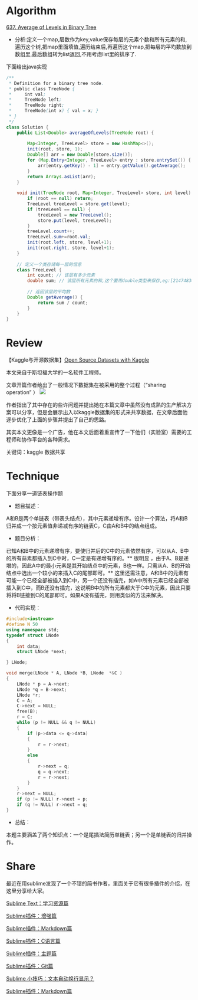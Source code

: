 
# Algorithm

[637. Average of Levels in Binary Tree](https://leetcode.com/problems/average-of-levels-in-binary-tree/description/)

- 分析:定义一个map,层数作为key,value保存每层的元素个数和所有元素的和,遍历这个树,把map里面填值,遍历结束后,再遍历这个map,把每层的平均数放到数组里,最后数组转为list返回,不用考虑list里的排序了.

下面给出java实现

```java
/**
 * Definition for a binary tree node.
 * public class TreeNode {
 *     int val;
 *     TreeNode left;
 *     TreeNode right;
 *     TreeNode(int x) { val = x; }
 * }
 */
class Solution {
    public List<Double> averageOfLevels(TreeNode root) {
        
        Map<Integer, TreeLevel> store = new HashMap<>();
        init(root, store, 1);
        Double[] arr = new Double[store.size()];
        for (Map.Entry<Integer, TreeLevel> entry : store.entrySet()) {
            arr[entry.getKey() - 1] = entry.getValue().getAverage();
        }
        return Arrays.asList(arr);
    }
    
    void init(TreeNode root, Map<Integer, TreeLevel> store, int level) {
        if (root == null) return;
        TreeLevel treeLevel = store.get(level);
        if (treeLevel == null) {
            treeLevel = new TreeLevel();
            store.put(level, treeLevel);
        }
        treeLevel.count++;
        treeLevel.sum+=root.val;
        init(root.left, store, level+1);
        init(root.right, store, level+1);
    }
    
    // 定义一个类存储每一层的信息
    class TreeLevel {
        int count; // 该层有多少元素
        double sum; // 该层所有元素的和,这个要用double类型来保存,eg:[2147483647,2147483647,2147483647]
        
        // 返回该层的平均数
        Double getAverage() {
            return sum / count;
        }
    }
}

```





# Review
【Kaggle与开源数据集】[Open Source Datasets with Kaggle
](http://blog.kaggle.com/2018/06/21/open-source-datasets-with-kaggle/)

本文来自于斯坦福大学的一名软件工程师。


文章开篇作者给出了一般情况下数据集在被采用的整个过程（“sharing operation” ）
![](http://s5047.pcdn.co/wp-content/uploads/2018/06/IMAGE-A-1184x126.png)

作者指出了其中存在的些许问题并提出她在本篇文章中虽然没有成熟的生产解决方案可以分享，但是会展示出入以kaggle数据集的形式来共享数据，在文章后面他逐步优化了上面的步骤并提出了自己的思路。

其实本文更像是一个广告，他在本文后面着重宣传了一下他们（实验室）需要的工程师和协作平台的各种需求。


关键词：kaggle  数据共享


# Technique

下面分享一道链表操作题

- 题目描述：

A和B是两个单链表（带表头结点），其中元素递增有序。设计一个算法，将A和B归并成一个按元素值非递减有序的链表C，C由A和B中的结点组成。

- 题目分析：

已知A和B中的元素递增有序，要使归并后的C中的元素依然有序，可以从A、B中的所有蒜素都插入到C中时，C一定是有递增有序的。** 很明显 ，由于A、B是递增的，因此A中的最小元素是其开始结点中的元素，B也一样。只需从A、B的开始结点中选出一个较小的来插入C的尾部即可。** 这里还需注意，A和B中的元素有可能一个已经全部被插入到C中，另一个还没有插完，如A中所有元素已经全部被插入到C中，而B还没有插完，这说明B中的所有元素都大于C中的元素，因此只要将将B链接到C的尾部即可。如果A没有插完，则用类似的方法来解决。

- 代码实现：


```c++
#include<iostream>
#define N 50
using namespace std;
typedef struct LNode
{
    int data;
    struct LNode *next;

} LNode;

void merge(LNode * A, LNode *B, LNode  *&C )
{
    LNode * p = A->next;
    LNode *q = B->next;
    LNode *r;
    C = A;
    C->next = NULL;
    free(B);
    r = C;
    while (p != NULL && q != NULL)
    {
        if (p->data <= q->data)
        {
            r = r->next;
        }
        else
        {
            r->next = q;
            q = q->next;
            r = r->next;
        }
    }
    r->next = NULL;
    if (p != NULL) r->next = p;
    if (q != NULL) r->next = q;
}
``` 


- 总结：

本题主要涵盖了两个知识点：一个是尾插法简历单链表；另一个是单链表的归并操作。



# Share

最近在用sublime发现了一个不错的简书作者，里面关于它有很多插件的介绍，在这里分享给大家。

[Sublime Text：学习资源篇](https://www.jianshu.com/p/d1b9a64e2e37)

[Sublime插件：增强篇](https://www.jianshu.com/p/5905f927d01b)

[Sublime插件：Markdown篇](https://www.jianshu.com/p/aa30cc25c91b)

[Sublime插件：C语言篇](https://www.jianshu.com/p/595975a2a5f3)

[Sublime插件：主题篇](https://www.jianshu.com/p/13fedee165f1)

[Sublime插件：Git篇](https://www.jianshu.com/p/3a8555c273d8)

[Sublime 小技巧：文本自动换行显示？](https://www.jianshu.com/p/c75d21d2e967)

[Sublime插件：Markdown篇](https://www.jianshu.com/p/aa30cc25c91b)
